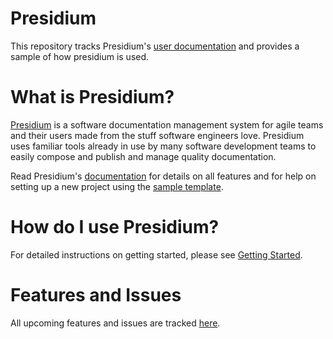 # Presidium

This repository tracks Presidium's [user documentation](http://presidium.spandigital.net/overview/) and provides a sample of how presidium is used.

# What is Presidium?

[Presidium](http://presidium.spandigital.net) is a software documentation management system for agile teams and their users made from the stuff software engineers love. Presidium uses familiar tools already in use by many software development teams to easily compose and publish and manage quality documentation.

Read Presidium's [documentation](http://presidium.spandigital.net/overview/) for details on all features and for help on setting up a new project using the [sample template](https://github.com/SPANDigital/presidium-template).

# How do I use Presidium?

For detailed instructions on getting started, please see [Getting Started](http://presidium.spandigital.net/getting-started/).

# Features and Issues

All upcoming features and issues are tracked [here](https://github.com/SPANDigital/presidium/issues).
